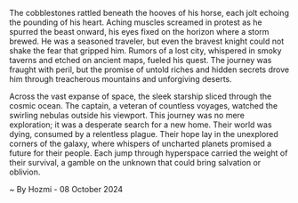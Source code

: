 
The cobblestones rattled beneath the hooves of his horse, each jolt echoing the pounding of his heart. Aching muscles screamed in protest as he spurred the beast onward, his eyes fixed on the horizon where a storm brewed. He was a seasoned traveler, but even the bravest knight could not shake the fear that gripped him. Rumors of a lost city, whispered in smoky taverns and etched on ancient maps, fueled his quest. The journey was fraught with peril, but the promise of untold riches and hidden secrets drove him through treacherous mountains and unforgiving deserts. 

Across the vast expanse of space, the sleek starship sliced through the cosmic ocean. The captain, a veteran of countless voyages, watched the swirling nebulas outside his viewport. This journey was no mere exploration; it was a desperate search for a new home. Their world was dying, consumed by a relentless plague. Their hope lay in the unexplored corners of the galaxy, where whispers of uncharted planets promised a future for their people. Each jump through hyperspace carried the weight of their survival, a gamble on the unknown that could bring salvation or oblivion.

~ By Hozmi - 08 October 2024
